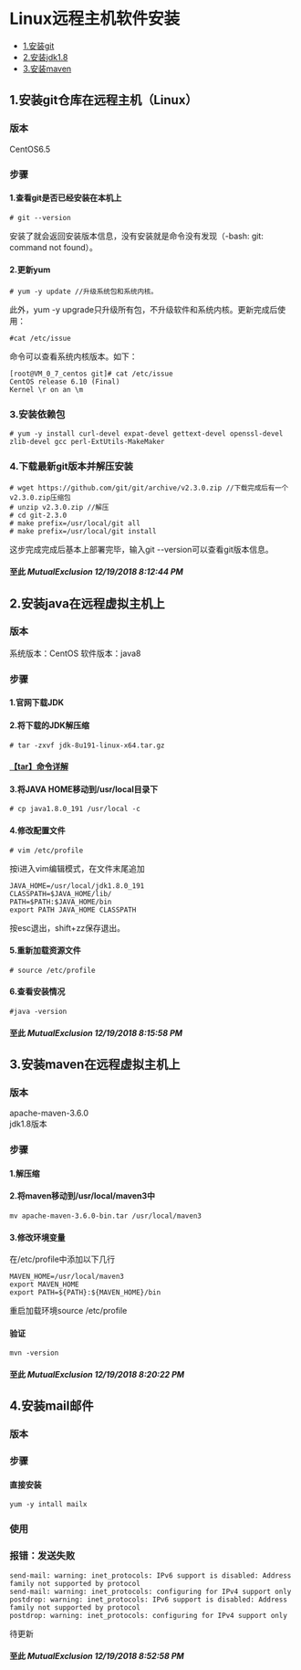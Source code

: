 # Linux远程主机软件安装 #
-	[1.安装git](#1安装git仓库在远程主机Linux)
-	[2.安装jdk1.8](#2安装java在远程虚拟主机上)
-	[3.安装maven](#3安装maven在远程虚拟主机上)
## 1.安装git仓库在远程主机（Linux） ##
### 版本 ###
CentOS6.5
### 步骤 ###
#### 1.查看git是否已经安装在本机上 ####
	# git --version
安装了就会返回安装版本信息，没有安装就是命令没有发现（-bash: git: command not found）。
#### 2.更新yum ####
	# yum -y update //升级系统包和系统内核。
此外，yum -y upgrade只升级所有包，不升级软件和系统内核。更新完成后使用：

	#cat /etc/issue

命令可以查看系统内核版本。如下：

	[root@VM_0_7_centos git]# cat /etc/issue
	CentOS release 6.10 (Final)
	Kernel \r on an \m

### 3.安装依赖包 ###
	# yum -y install curl-devel expat-devel gettext-devel openssl-devel zlib-devel gcc perl-ExtUtils-MakeMaker
### 4.下载最新git版本并解压安装 ###
	# wget https://github.com/git/git/archive/v2.3.0.zip //下载完成后有一个v2.3.0.zip压缩包
	# unzip v2.3.0.zip //解压
	# cd git-2.3.0
	# make prefix=/usr/local/git all
	# make prefix=/usr/local/git install
这步完成完成后基本上部署完毕，输入git --version可以查看git版本信息。
#### 至此 	*MutualExclusion 12/19/2018 8:12:44 PM* ####

## 2.安装java在远程虚拟主机上 ##
### 版本 ###
系统版本：CentOS
软件版本：java8
### 步骤 ###
#### 1.官网下载JDK ####
#### 2.将下载的JDK解压缩 ####
	# tar -zxvf jdk-8u191-linux-x64.tar.gz
#### [【tar】命令详解]() ####
#### 3.将JAVA HOME移动到/usr/local目录下 ####
	# cp java1.8.0_191 /usr/local -c
#### 4.修改配置文件 ####
	# vim /etc/profile
按i进入vim编辑模式，在文件末尾追加

	JAVA_HOME=/usr/local/jdk1.8.0_191
	CLASSPATH=$JAVA_HOME/lib/
	PATH=$PATH:$JAVA_HOME/bin
	export PATH JAVA_HOME CLASSPATH
按esc退出，shift+zz保存退出。
#### 5.重新加载资源文件 ####
	# source /etc/profile
#### 6.查看安装情况 ####
	#java -version
#### 至此 	*MutualExclusion 12/19/2018 8:15:58 PM* ####

## 3.安装maven在远程虚拟主机上 ##
### 版本 ###
apache-maven-3.6.0<br>
jdk1.8版本
### 步骤 ###
#### 1.解压缩 ####
#### 2.将maven移动到/usr/local/maven3中 ####
	mv apache-maven-3.6.0-bin.tar /usr/local/maven3
#### 3.修改环境变量 ####
在/etc/profile中添加以下几行

	MAVEN_HOME=/usr/local/maven3
	export MAVEN_HOME
	export PATH=${PATH}:${MAVEN_HOME}/bin 

重启加载环境source /etc/profile
#### 验证 ####
	mvn -version
#### 至此 	*MutualExclusion 12/19/2018 8:20:22 PM* ####

## 4.安装mail邮件 ##
### 版本 ###
### 步骤 ###
#### 直接安装 ####
	yum -y intall mailx
### 使用 ###
### 报错：发送失败 ###
	send-mail: warning: inet_protocols: IPv6 support is disabled: Address family not supported by protocol
	send-mail: warning: inet_protocols: configuring for IPv4 support only
	postdrop: warning: inet_protocols: IPv6 support is disabled: Address family not supported by protocol
	postdrop: warning: inet_protocols: configuring for IPv4 support only
待更新
#### 至此	*MutualExclusion 12/19/2018 8:52:58 PM* ####